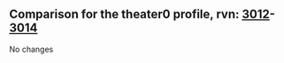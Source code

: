 ## Comparison for the theater0 profile, rvn: [3012](https://github.com/PRO100KatYT/FortniteProfileRevisions/tree/main/profiles/theater0/3012%20theater0.json)-[3014](https://github.com/PRO100KatYT/FortniteProfileRevisions/tree/main/profiles/theater0/3014%20theater0.json)

No changes
